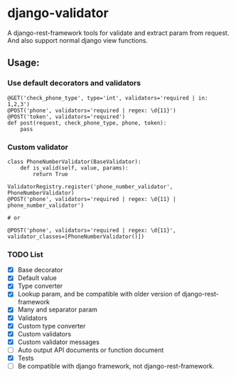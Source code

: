 # django-validator

A django-rest-framework tools for validate and extract param from request.
And also support normal django view functions.

## Usage:

### Use default decorators and validators
```
@GET('check_phone_type', type='int', validators='required | in: 1,2,3')
@POST('phone', validators='required | regex: \d{11}')
@POST('token', validators='required')
def post(request, check_phone_type, phone, token):
    pass
```

### Custom validator
```
class PhoneNumberValidator(BaseValidator):
    def is_valid(self, value, params):
        return True

ValidatorRegistry.register('phone_number_validator', PhoneNumberValidator)
@POST('phone', validators='required | regex: \d{11} | phone_number_validator')

# or

@POST('phone', validators='required | regex: \d{11}', validator_classes=[PhoneNumberValidator()])
```

### TODO List

- [x] Base decorator
- [x] Default value
- [x] Type converter
- [x] Lookup param, and be compatible with older version of django-rest-framework
- [x] Many and separator param
- [x] Validators
- [x] Custom type converter
- [x] Custom validators
- [x] Custom validator messages
- [ ] Auto output API documents or function document
- [x] Tests
- [ ] Be compatible with django framework, not django-rest-framework.